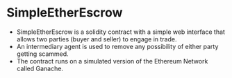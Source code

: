 # SimpleEtherEscrow
* SimpleEtherEscrow is a solidity contract with a simple web interface that allows two parties (buyer and seller) to engage in trade. 
* An intermediary agent is used to remove any possibility of either party getting scammed.
* The contract runs on a simulated version of the Ethereum Network called Ganache.